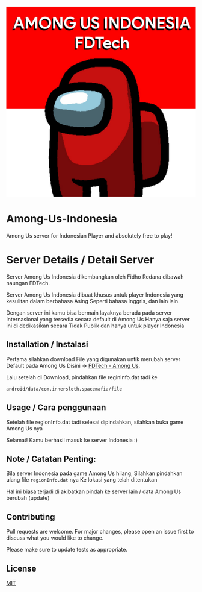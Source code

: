 ![logo](https://github.com/fidhoredana/Among-Us-Indonesia/blob/master/img/AMONGUS-ID-FDTECH-LOGO.jpg)
# Among-Us-Indonesia
Among Us server for Indonesian Player and absolutely free to play!

# Server Details / Detail Server

Server Among Us Indonesia dikembangkan oleh Fidho Redana dibawah naungan FDTech.

Server Among Us Indonesia dibuat khusus untuk player Indonesia yang kesulitan dalam berbahasa Asing
Seperti bahasa Inggris, dan lain lain.

Dengan server ini kamu bisa bermain layaknya berada pada server Internasional yang tersedia secara default di Among Us
Hanya saja server ini di dedikasikan secara Tidak Publik dan hanya untuk player Indonesia

## Installation / Instalasi

Pertama silahkan download File yang digunakan untik merubah server Default pada Among Us
Disini ->
[FDTech - Among Us](https://fdcorp.xyz/among-us-indonesia/).

Lalu setelah di Download, pindahkan file reginInfo.dat tadi ke
```
android/data/com.innersloth.spacemafia/file
```

## Usage / Cara penggunaan

Setelah file regionInfo.dat tadi selesai dipindahkan, silahkan buka game Among Us nya

Selamat! Kamu berhasil masuk ke server Indonesia :)


## Note / Catatan Penting:

Bila server Indonesia pada game Among Us hilang,
Silahkan pindahkan ulang file
``` regionInfo.dat ``` nya
Ke lokasi yang telah ditentukan

Hal ini biasa terjadi di akibatkan pindah ke server lain / data Among Us berubah (update)

## Contributing
Pull requests are welcome. For major changes, please open an issue first to discuss what you would like to change.

Please make sure to update tests as appropriate.

## License
[MIT](https://choosealicense.com/licenses/mit/)
